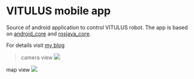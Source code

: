 # VITULUS mobile app

Source of android application to control VITULUS robot. The app is based on [android_core](https://github.com/rosjava/android_core) and [rosjava_core](https://github.com/rosjava/rosjava_core).

For details visit [my blog](https://lacina.dev/blog/how-install-android-studio-and-android-core-based-vitulus-app-ubuntu-2004/)



> camera view 
![](https://gitlab.lacina.dev/vitulus/android_core/-/raw/master/img/android_vitulus_control_cam.png)



map view
![](https://gitlab.lacina.dev/vitulus/android_core/-/raw/master/img/android_vitulus_control_map.png)


